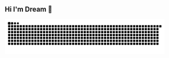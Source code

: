 ## Hi I'm Dream 👋

<!--
**SupreeyaKokheng/SupreeyaKokheng** is a ✨ _special_ ✨ repository because its `README.md` (this file) appears on your GitHub profile.

Here are some ideas to get you started:

- 🔭 I’m currently working on ...
- 🌱 I’m currently learning ...
- 👯 I’m looking to collaborate on ...
- 🤔 I’m looking for help with ...
- 💬 Ask me about ...
- 📫 How to reach me: ...
- 😄 Pronouns: ...
- ⚡ Fun fact: ...
-->

<picture>
  <source media="(prefers-color-scheme: dark)" srcset="https://raw.githubusercontent.com/SupreeyaKokheng/SupreeyaKokheng/output/github-snake-dark.svg" />
  <source media="(prefers-color-scheme: light)" srcset="https://raw.githubusercontent.com/SupreeyaKokheng/SupreeyaKokheng/output/github-snake.svg" />
  <img alt="github-snake" src="https://raw.githubusercontent.com/SupreeyaKokheng/SupreeyaKokheng/output/github-snake.svg" />
</picture> 